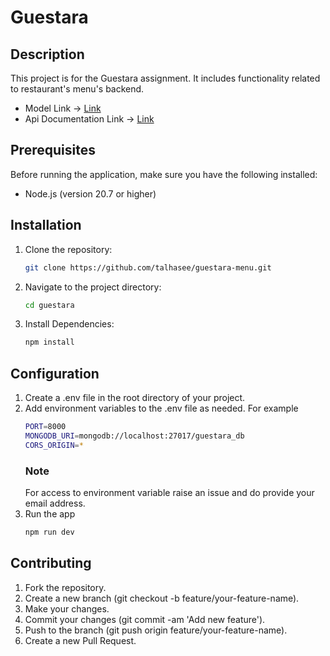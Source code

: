 # Guestara

## Description
This project is for the Guestara assignment. It includes functionality related to restaurant's menu's backend.

- Model Link -> [Link](https://app.eraser.io/workspace/ltab1S4lQhfXydmZW18U?origin=share)
- Api Documentation Link -> [Link](https://documenter.getpostman.com/view/33407682/2sA3JRXy7f)

## Prerequisites
Before running the application, make sure you have the following installed:
- Node.js (version 20.7 or higher)

## Installation
1. Clone the repository:
   ```bash
   git clone https://github.com/talhasee/guestara-menu.git
2. Navigate to the project directory:
    ```bash
   cd guestara
3. Install Dependencies:
    ```bash
    npm install

## Configuration
1. Create a .env file in the root directory of your project.
2. Add environment variables to the .env file as needed. For example
    ```bash
    PORT=8000
    MONGODB_URI=mongodb://localhost:27017/guestara_db
    CORS_ORIGIN=*
    ```
    ### Note
    For access to environment variable raise an issue and do provide your email address.
3. Run the app
    ```bash
    npm run dev
## Contributing
1. Fork the repository.
2. Create a new branch (git checkout -b feature/your-feature-name).
3. Make your changes.
4. Commit your changes (git commit -am 'Add new feature').
5. Push to the branch (git push origin feature/your-feature-name).
6. Create a new Pull Request.